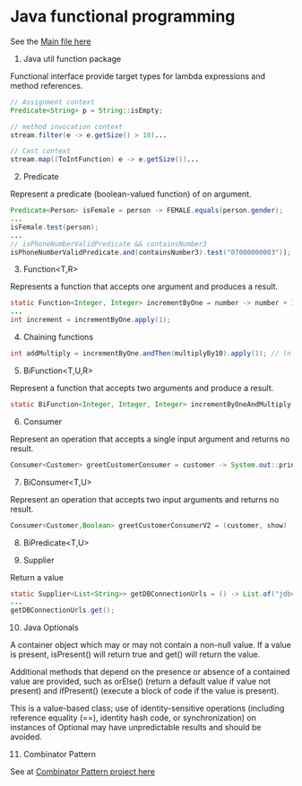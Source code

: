 # Java functional programming

See the [Main file here](https://github.com/FrankSiret/java-functional-programming/blob/master/src/fp/Main.java) 

1. Java util function package

Functional interface provide target types for lambda expressions and method references.

```java
// Assignment context
Predicate<String> p = String::isEmpty;

// method invocation context
stream.filter(e -> e.getSize() > 10)...

// Cast context
stream.map((ToIntFunction) e -> e.getSize())...
```

2. Predicate<T>

Represent a predicate (boolean-valued function) of on argument.

```java
Predicate<Person> isFemale = person -> FEMALE.equals(person.gender);
...
isFemale.test(person);
...
// isPhoneNumberValidPredicate && containsNumber3
isPhoneNumberValidPredicate.and(containsNumber3).test("07000000003")); 
```

3. Function<T,R>

Represents a function that accepts one argument and produces a result.

```java
static Function<Integer, Integer> incrementByOne = number -> number + 1;
...
int increment = incrementByOne.apply(1);
```

4. Chaining functions

```java
int addMultiply = incrementByOne.andThen(multiplyBy10).apply(1); // (n + 1) * 10
```

5. BiFunction<T,U,R>

Represent a function that accepts two arguments and produce a result.

```java
static BiFunction<Integer, Integer, Integer> incrementByOneAndMultiply = (number, multiplyBy) -> (number + 1) * multiplyBy;
```

6. Consumer<T>

Represent an operation that accepts a single input argument and returns no result.

```java
Consumer<Customer> greetCustomerConsumer = customer -> System.out::println;
```

7. BiConsumer<T,U>

Represent an operation that accepts two input arguments and returns no result.

```java
Consumer<Customer,Boolean> greetCustomerConsumerV2 = (customer, show) -> System.out::println;
```

8. BiPredicate<T,U>

9. Supplier<T>

Return a value

```java
static Supplier<List<String>> getDBConnectionUrls = () -> List.of("jdbc://localhost:5432/users", "jdbc://localhost:5432/customer");
...
getDBConnectionUrls.get();
```

10. Java Optionals

A container object which may or may not contain a non-null value. If a value is present, isPresent() will return true and get() will return the value.

Additional methods that depend on the presence or absence of a contained value are provided, such as orElse() (return a default value if value not present) and ifPresent() (execute a block of code if the value is present).

This is a value-based class; use of identity-sensitive operations (including reference equality (==), identity hash code, or synchronization) on instances of Optional may have unpredictable results and should be avoided.

11. Combinator Pattern

See at [Combinator Pattern project here](https://github.com/FrankSiret/java-functional-programming/tree/master/src/combinatorpattern)